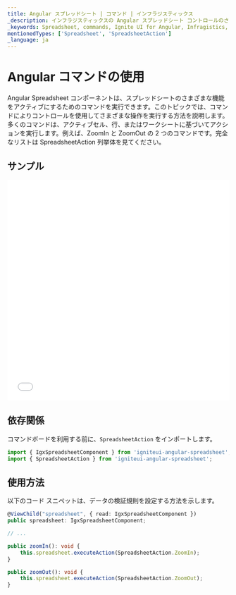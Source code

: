 ```yaml
---
title: Angular スプレッドシート | コマンド | インフラジスティックス
_description: インフラジスティックスの Angular スプレッドシート コントロールのさまざまな機能をアクティブにするためのコマンドを実行できます。Ignite UI for Angular スプレッドシートで ZoomIn や ZoomOut などのコマンドを使用できます。
_keywords: Spreadsheet, commands, Ignite UI for Angular, Infragistics, スプレッドシート, コマンド, インフラジスティックス
mentionedTypes: ['Spreadsheet', 'SpreadsheetAction']
_language: ja
---
```


# Angular コマンドの使用

Angular Spreadsheet コンポーネントは、スプレッドシートのさまざまな機能をアクティブにするためのコマンドを実行できます。このトピックでは、コマンドによりコントロールを使用してさまざまな操作を実行する方法を説明します。多くのコマンドは、アクティブセル、行、またはワークシートに基づいてアクションを実行します。例えば、ZoomIn と ZoomOut の 2 つのコマンドです。完全なリストは SpreadsheetAction 列挙体を見てください。

## サンプル

<div class="sample-container loading" style="height: 500px">
    <iframe id="spreadsheet-commands-sample-iframe" src='{environment:dvDemosBaseUrl}/excel/spreadsheet-commands' width="100%" height="100%" seamless frameBorder="0" onload="onXPlatSampleIframeContentLoaded(this);"></iframe>
</div>


<div class="divider--half"></div>

## 依存関係

コマンドボードを利用する前に、`SpreadsheetAction` をインポートします。

```ts
import { IgxSpreadsheetComponent } from 'igniteui-angular-spreadsheet';
import { SpreadsheetAction } from 'igniteui-angular-spreadsheet';
```

<div class="divider--half"></div>

## 使用方法

以下のコード スニペットは、データの検証規則を設定する方法を示します。

```ts
@ViewChild("spreadsheet", { read: IgxSpreadsheetComponent })
public spreadsheet: IgxSpreadsheetComponent;

// ...

public zoomIn(): void {
    this.spreadsheet.executeAction(SpreadsheetAction.ZoomIn);
}

public zoomOut(): void {
    this.spreadsheet.executeAction(SpreadsheetAction.ZoomOut);
}
```
